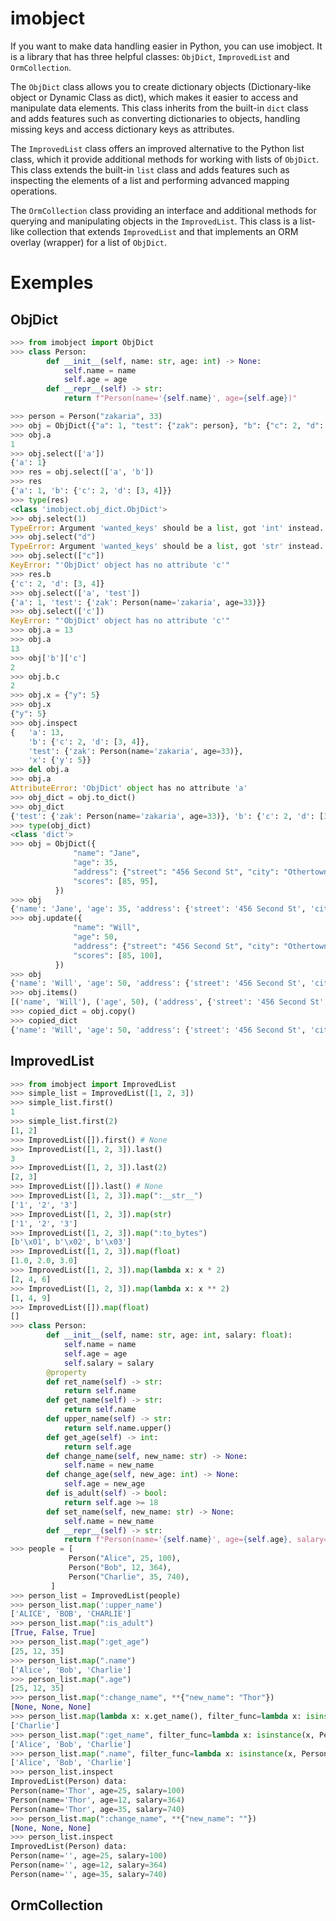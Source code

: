 # imobject

If you want to make data handling easier in Python, you can use imobject. It is a library that has three helpful classes: `ObjDict`, `ImprovedList` and `OrmCollection`.

The `ObjDict` class allows you to create dictionary objects (Dictionary-like object or Dynamic Class as dict), which makes it easier to access and manipulate data elements. This class inherits from the built-in `dict` class and adds features such as converting dictionaries to objects, handling missing keys and access dictionary keys as attributes.

The `ImprovedList` class offers an improved alternative to the Python list class, which it provide additional methods for working with lists of `ObjDict`. This class extends the built-in `list` class and adds features such as inspecting the elements of a list and performing advanced mapping operations.

The `OrmCollection` class providing an interface and additional methods for querying and manipulating objects in the `ImprovedList`. This class is a list-like collection that extends `ImprovedList` and that implements an ORM overlay (wrapper) for a list of `ObjDict`.

# Exemples
## ObjDict
```python
>>> from imobject import ObjDict
>>> class Person:
        def __init__(self, name: str, age: int) -> None:
            self.name = name
            self.age = age
        def __repr__(self) -> str:
            return f"Person(name='{self.name}', age={self.age})"

>>> person = Person("zakaria", 33)
>>> obj = ObjDict({"a": 1, "test": {"zak": person}, "b": {"c": 2, "d": [3, 4]}})
>>> obj.a
1
>>> obj.select(['a'])
{'a': 1}
>>> res = obj.select(['a', 'b'])
>>> res
{'a': 1, 'b': {'c': 2, 'd': [3, 4]}}
>>> type(res)
<class 'imobject.obj_dict.ObjDict'>
>>> obj.select(1)
TypeError: Argument 'wanted_keys' should be a list, got 'int' instead.
>>> obj.select("d")
TypeError: Argument 'wanted_keys' should be a list, got 'str' instead.
>>> obj.select(["c"])
KeyError: "'ObjDict' object has no attribute 'c'"
>>> res.b
{'c': 2, 'd': [3, 4]}
>>> obj.select(['a', 'test'])
{'a': 1, 'test': {'zak': Person(name='zakaria', age=33)}}
>>> obj.select(['c'])
KeyError: "'ObjDict' object has no attribute 'c'"
>>> obj.a = 13
>>> obj.a
13
>>> obj['b']['c']
2
>>> obj.b.c
2
>>> obj.x = {"y": 5}
>>> obj.x
{"y": 5}
>>> obj.inspect
{   'a': 13,
    'b': {'c': 2, 'd': [3, 4]},
    'test': {'zak': Person(name='zakaria', age=33)},
    'x': {'y': 5}}
>>> del obj.a
>>> obj.a
AttributeError: 'ObjDict' object has no attribute 'a'
>>> obj_dict = obj.to_dict()
>>> obj_dict
{'test': {'zak': Person(name='zakaria', age=33)}, 'b': {'c': 2, 'd': [3, 4]}, 'x': {'y': 5}}
>>> type(obj_dict)
<class 'dict'>
>>> obj = ObjDict({
              "name": "Jane",
              "age": 35,
              "address": {"street": "456 Second St", "city": "Othertown", "state": "MA"},
              "scores": [85, 95],
          })
>>> obj
{'name': 'Jane', 'age': 35, 'address': {'street': '456 Second St', 'city': 'Othertown', 'state': 'MA'}, 'scores': [85, 95]}
>>> obj.update({
              "name": "Will",
              "age": 50,
              "address": {"street": "456 Second St", "city": "Othertown", "state": "LA"},
              "scores": [85, 100],
          })
>>> obj
{'name': 'Will', 'age': 50, 'address': {'street': '456 Second St', 'city': 'Othertown', 'state': 'LA'}, 'scores': [85, 100]}
>>> obj.items()
[('name', 'Will'), ('age', 50), ('address', {'street': '456 Second St', 'city': 'Othertown', 'state': 'LA'}), ('scores', [85, 100])]
>>> copied_dict = obj.copy()
>>> copied_dict
{'name': 'Will', 'age': 50, 'address': {'street': '456 Second St', 'city': 'Othertown', 'state': 'LA'}, 'scores': [85, 100]}
```
## ImprovedList
```python
>>> from imobject import ImprovedList
>>> simple_list = ImprovedList([1, 2, 3])
>>> simple_list.first()
1
>>> simple_list.first(2)
[1, 2]
>>> ImprovedList([]).first() # None
>>> ImprovedList([1, 2, 3]).last()
3
>>> ImprovedList([1, 2, 3]).last(2)
[2, 3]
>>> ImprovedList([]).last() # None
>>> ImprovedList([1, 2, 3]).map(":__str__")
['1', '2', '3']
>>> ImprovedList([1, 2, 3]).map(str)
['1', '2', '3']
>>> ImprovedList([1, 2, 3]).map(":to_bytes")
[b'\x01', b'\x02', b'\x03']
>>> ImprovedList([1, 2, 3]).map(float)
[1.0, 2.0, 3.0]
>>> ImprovedList([1, 2, 3]).map(lambda x: x * 2)
[2, 4, 6]
>>> ImprovedList([1, 2, 3]).map(lambda x: x ** 2)
[1, 4, 9]
>>> ImprovedList([]).map(float)
[]
>>> class Person:
        def __init__(self, name: str, age: int, salary: float):
            self.name = name
            self.age = age
            self.salary = salary
        @property
        def ret_name(self) -> str:
            return self.name
        def get_name(self) -> str:
            return self.name
        def upper_name(self) -> str:
            return self.name.upper()
        def get_age(self) -> int:
            return self.age
        def change_name(self, new_name: str) -> None:
            self.name = new_name
        def change_age(self, new_age: int) -> None:
            self.age = new_age
        def is_adult(self) -> bool:
            return self.age >= 18
        def set_name(self, new_name: str) -> None:
            self.name = new_name
        def __repr__(self) -> str:
            return f"Person(name='{self.name}', age={self.age}, salary={self.salary})"
>>> people = [
             Person("Alice", 25, 100),
             Person("Bob", 12, 364),
             Person("Charlie", 35, 740),
         ]
>>> person_list = ImprovedList(people)
>>> person_list.map(':upper_name')
['ALICE', 'BOB', 'CHARLIE']
>>> person_list.map(":is_adult")
[True, False, True]
>>> person_list.map(":get_age")
[25, 12, 35]
>>> person_list.map(".name")
['Alice', 'Bob', 'Charlie']
>>> person_list.map(".age")
[25, 12, 35]
>>> person_list.map(":change_name", **{"new_name": "Thor"})
[None, None, None]
>>> person_list.map(lambda x: x.get_name(), filter_func=lambda x: isinstance(x, Person) and x.age >= 30)
['Charlie']
>>> person_list.map(":get_name", filter_func=lambda x: isinstance(x, Person))
['Alice', 'Bob', 'Charlie']
>>> person_list.map(".name", filter_func=lambda x: isinstance(x, Person))
['Alice', 'Bob', 'Charlie']
>>> person_list.inspect
ImprovedList(Person) data:
Person(name='Thor', age=25, salary=100)
Person(name='Thor', age=12, salary=364)
Person(name='Thor', age=35, salary=740)
>>> person_list.map(":change_name", **{"new_name": ""})
[None, None, None]
>>> person_list.inspect
ImprovedList(Person) data:
Person(name='', age=25, salary=100)
Person(name='', age=12, salary=364)
Person(name='', age=35, salary=740)
```
## OrmCollection
